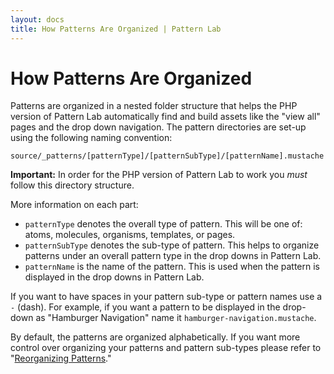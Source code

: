 ```yaml
---
layout: docs
title: How Patterns Are Organized | Pattern Lab
---
```


# How Patterns Are Organized    
Patterns are organized in a nested folder structure that helps the PHP version of Pattern Lab automatically find and build assets like the "view all" pages and the drop down navigation. The pattern directories are set-up using the following naming convention: 

    source/_patterns/[patternType]/[patternSubType]/[patternName].mustache

**Important:** In order for the PHP version of Pattern Lab to work you *must* follow this directory structure. 

More information on each part:

* `patternType` denotes the overall type of pattern. This will be one of: atoms, molecules, organisms, templates, or pages.
* `patternSubType` denotes the sub-type of pattern. This helps to organize patterns under an overall pattern type in the drop downs in Pattern Lab.
* `patternName` is the name of the pattern. This is used when the pattern is displayed in the drop downs in Pattern Lab.

If you want to have spaces in your pattern sub-type or pattern names use a `-` (dash). For example, if you want a pattern to be displayed in the drop-down as "Hamburger Navigation" name it `hamburger-navigation.mustache`.

By default, the patterns are organized alphabetically. If you want more control over organizing your patterns and pattern sub-types please refer to "[Reorganizing Patterns](/docs/pattern-reorganizing.html)."